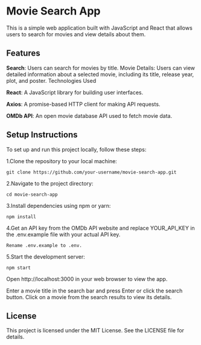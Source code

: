 # Movie Search App

This is a simple web application built with JavaScript and React that allows users to search for movies and view details about them.

## Features

**Search**: Users can search for movies by title.
Movie Details: Users can view detailed information about a selected movie, including its title, release year, plot, and poster.
Technologies Used

**React**: A JavaScript library for building user interfaces.
 
**Axios**: A promise-based HTTP client for making API requests.
 
**OMDb API**: An open movie database API used to fetch movie data.
 
## Setup Instructions

To set up and run this project locally, follow these steps:

1.Clone the repository to your local machine:

    git clone https://github.com/your-username/movie-search-app.git

2.Navigate to the project directory:

    cd movie-search-app

3.Install dependencies using npm or yarn:

    npm install

4.Get an API key from the OMDb API website and replace YOUR_API_KEY in the .env.example file with your actual API key.
     
    Rename .env.example to .env.

5.Start the development server:

    npm start

Open http://localhost:3000 in your web browser to view the app.

Enter a movie title in the search bar and press Enter or click the search button.
Click on a movie from the search results to view its details.

## License

This project is licensed under the MIT License. See the LICENSE file for details.
